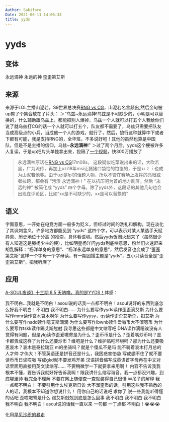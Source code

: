 ```yaml
---
Author: Sakifore
Date: 2021-06-11 14:06:33
title: yyds
---
```

# yyds

## 变体

永远滴神    永远的神    歪歪第艾斯

## 来源

来源于LOL主播山泥若，S9世界总决赛[RNG vs CG](https://www.bilibili.com/video/BV18E411Z7Ch)，山泥若名言频出,然后金句被up剪了个集合放在了片头：
＞“乌兹\~永远滴神!乌兹是不可缺少的，小明是可以替换的，什么辅助跟乌兹上，都能把别人爆掉，乌兹一个人就可以打五个人我给你们说了就乌兹打CG的话一个人就可以打五个，队友都不需要了，乌兹只需要把队友当成高级点的小兵，当成他一个人的游戏，就行了，然后，狼行这种就算中下或者下都有可能，我是支持RNG的，全华班，不多说好吧！其他的虽然也算是中国队，但是不是主播的信仰，乌兹\~**永远滴神**!”
＞过了两个月后，yyds这个梗被许多人复读，于是up把片头单独拿出来，投稿了[一个视频](https://www.bilibili.com/video/BV1nJ411s7vQ)，快300万播放了
>永远滴神原话在[RNG vs CG](https://www.bilibili.com/video/BV18E411Z7Ch?t=17m08s)17m08s。
这段疑似吃菜说出来的话，大吹若黑，广为流传，再加上uzi18年msi让猪猪口袋恰的饱饱的，于是ｕｚｉ也成为山泥若他爹。由于uzi是lpl的话题人物，所以不管在赛场上发挥的亮眼或者拉跨，都会有 “污渍 永远滴神！” 在以抗压吧为首的地方刷屏，然后 “永远的神” 被简化成 “yyds” 四个字母。除了yyds外，这段话的其他几句也会出现在评论区，比如”xx是不可缺少的，xx是可以替换的“

## 语义

字面意思，一开始在电竞方面一般多为贬义，但经过时间的洗礼和解构，现在淡化了其讽刺含义，许多地方都能见到 “yyds” 这四个字，可以表示对某人某选手天赋异禀、历史地位十分高
的推崇，具体看语境。然后yyds饭圈火起来了（虽然很少有人知道这是滕杨少主的梗），比如明星杨洋问yyds到底啥意思，粉丝们火速赶来胡乱解释：“杨洋单身的意思”、“杨洋永远单身的意思”，然后发音也变成了“歪歪第艾斯”这样一个字母一个字母读，有一期团播主题是“yyds“，五小只读音全是”歪歪第艾斯“，把我听麻了

## 应用
[A-SOUL夜谈】十三期 6.5 天呐噜，真的是YYDS！](https://www.bilibili.com/video/BV1FK4y1377J)体感：

我不明白…我就是不明白！asoul说的话我一点都不明白！asoul说好的东西到底怎么好我不明白！不明白 我不明白......
为什么要写作yyds读作歪歪滴艾斯
为什么要写作mmr读作哀木哀木啊尔
为什么要写作yysy，qs读作歪歪艾斯歪，扣艾斯
为什么要写作nsdd读作嗯艾斯滴滴
为什么要写作lbwnb读作爱嗷币大不溜嗯币
为什么要写作tskk读作踢艾斯尅尅
我寻思这些都是中文缩写吧
DNA读作滴嗯诶没有人觉得有问题，但是ylg读作歪爱嗷寄是为什么？歪币币是什么？歪着嘴炒币吗？显卡都贵成这样了为什么还要炒币？维吧是什么？维护贴吧环境吗？那为什么还要吸恩哀木？哀木是泰拉瑞亚 m的坐骑吗？就是个傻瓜不是吗
能不骑着哀木打月总的人才帅 才伟大！不管英语还是拼音还是什么，我困惑害怕😱
写成绷不住了就不要读币币日诶哎嗷
写成gkd就不要发鸡开弟
汉语拼音缩写成英语首字母再在中文对话里面用直接用英文读缩写……
不要稍微学一下就要拿来用啊！
内容不告诉我我根本不懂，要告诉我就好好告诉我啊！跟我讲什么缩写谐音，我一点都没兴趣，到底哪里帅 我完全不理解
不要在网上随便查一查就装得自己很懂
半吊子的解释 我一点都不明白！
不要引用什么埃克斯日诶 大不溜歪币的话，引用这些我不熟悉的人的话，我根本不知道你想说什么！
用你自己的话说吧
求你了 说一些我能听得懂的话吧
歪哎嗷寄是什么
踢艾斯尅尅到底是怎么回事
我不明白 我不明白 我不明白 我不明白 我不明白！asoul说的话我一直以来 一句都 一丁点都 不明白！😭😭😭

化用[早见沙织的暴走](https://www.bilibili.com/video/BV1ix411E7KJ/?)